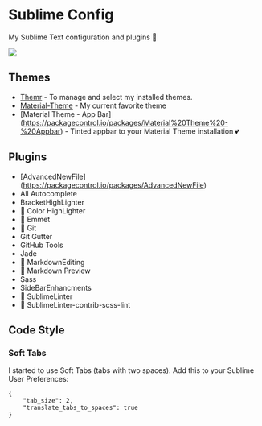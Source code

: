# Sublime Config
My Sublime Text configuration and plugins :green_heart:

![][https://github.com/jordanamorais/sublime-config/blob/master/img/sublime-config.JPG]

## Themes ##

* [Themr](https://packagecontrol.io/packages/Themr) - To manage and select my installed themes.
* [Material-Theme](https://packagecontrol.io/packages/Material%20Theme) - My current favorite theme
* [Material Theme - App Bar] (https://packagecontrol.io/packages/Material%20Theme%20-%20Appbar) - Tinted appbar to your Material Theme installation :two_hearts:

## Plugins ##

* [AdvancedNewFile] (https://packagecontrol.io/packages/AdvancedNewFile)
* All Autocomplete
* BracketHighLighter
* :star2: Color HighLighter
* :star2: Emmet
* :star2: Git
* Git Gutter
* GitHub Tools
* Jade
* :star2: MarkdownEditing
* :star2: Markdown Preview
* Sass
* SideBarEnhancments
* :star2: SublimeLinter
* :star2: SublimeLinter-contrib-scss-lint

## Code Style ##

### Soft Tabs ###
I started to use Soft Tabs (tabs with two spaces). Add this to your Sublime User Preferences:

``` 
{
    "tab_size": 2,
    "translate_tabs_to_spaces": true
}
```



[https://github.com/jordanamorais/sublime-config/blob/master/img/sublime-config.JPG]: https://github.com/jordanamorais/sublime-config/blob/master/img/sublime-config.JPG
